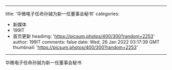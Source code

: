
---
title: '华微电子任命孙铖为新一任董事会秘书'
categories: 
 - 新媒体
 - 199IT
 - 首页更新
headimg: 'https://picsum.photos/400/300?random=2253'
author: 199IT
comments: false
date: Wed, 26 Jan 2022 03:17:39 GMT
thumbnail: 'https://picsum.photos/400/300?random=2253'
---

<div>   
华微电子任命孙铖为新一任董事会秘书  
</div>
            